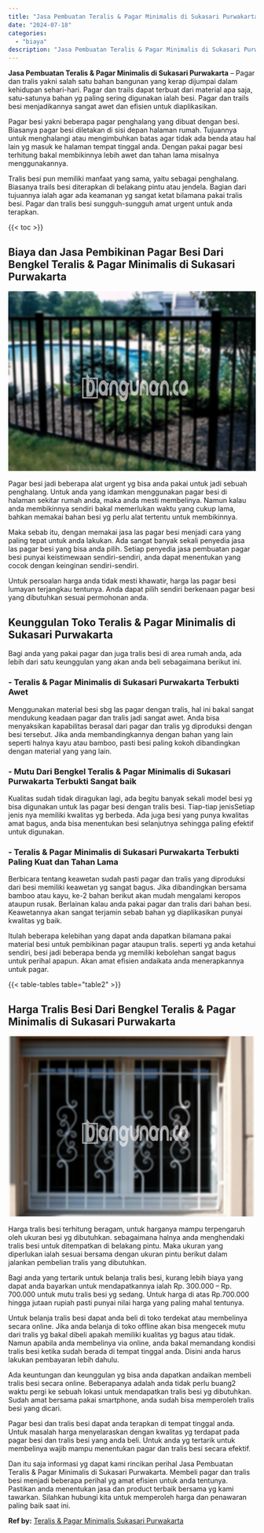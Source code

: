 ```yaml
---
title: "Jasa Pembuatan Teralis & Pagar Minimalis di Sukasari Purwakarta"
date: "2024-07-18"
categories: 
  - "biaya"
description: "Jasa Pembuatan Teralis & Pagar Minimalis di Sukasari Purwakarta. Dan itu saja informasi yg dapat kami rincikan perihal Jasa Pembuatan Teralis & Pagar Minimal..."
---
```


**Jasa Pembuatan Teralis & Pagar Minimalis di Sukasari Purwakarta** – Pagar dan tralis yakni salah satu bahan bangunan yang kerap dijumpai dalam kehidupan sehari-hari. Pagar dan trails dapat terbuat dari material apa saja, satu-satunya bahan yg paling sering digunakan ialah besi. Pagar dan trails besi menjadikannya sangat awet dan efisien untuk diaplikasikan.

Pagar besi yakni beberapa pagar penghalang yang dibuat dengan besi. Biasanya pagar besi diletakan di sisi depan halaman rumah. Tujuannya untuk menghalangi atau mengimbuhkan batas agar tidak ada benda atau hal lain yg masuk ke halaman tempat tinggal anda. Dengan pakai pagar besi terhitung bakal membikinnya lebih awet dan tahan lama misalnya menggunakannya.

Tralis besi pun memiliki manfaat yang sama, yaitu sebagai penghalang. Biasanya trails besi diterapkan di belakang pintu atau jendela. Bagian dari tujuannya ialah agar ada keamanan yg sangat ketat bilamana pakai tralis besi. Pagar dan tralis besi sungguh-sungguh amat urgent untuk anda terapkan.

{{< toc >}}

## Biaya dan Jasa Pembikinan Pagar Besi Dari Bengkel Teralis & Pagar Minimalis di Sukasari Purwakarta

![Jasa Pembuatan Teralis & Pagar Minimalis di Sukasari Purwakarta](/images/pagar-minimalis-murah-04.png)

Pagar besi jadi beberapa alat urgent yg bisa anda pakai untuk jadi sebuah penghalang. Untuk anda yang idamkan menggunakan pagar besi di halaman sekitar rumah anda, maka anda mesti membelinya. Namun kalau anda membikinnya sendiri bakal memerlukan waktu yang cukup lama, bahkan memakai bahan besi yg perlu alat tertentu untuk membikinnya.

Maka sebab itu, dengan memakai jasa las pagar besi menjadi cara yang paling tepat untuk anda lakukan. Ada sangat banyak sekali penyedia jasa las pagar besi yang bisa anda pilih. Setiap penyedia jasa pembuatan pagar besi punyai keistimewaan sendiri-sendiri, anda dapat menentukan yang cocok dengan keinginan sendiri-sendiri.

Untuk persoalan harga anda tidak mesti khawatir, harga las pagar besi lumayan terjangkau tentunya. Anda dapat pilih sendiri berkenaan pagar besi yang dibutuhkan sesuai permohonan anda.

## Keunggulan Toko Teralis & Pagar Minimalis di Sukasari Purwakarta

Bagi anda yang pakai pagar dan juga tralis besi di area rumah anda, ada lebih dari satu keunggulan yang akan anda beli sebagaimana berikut ini.

### \- Teralis & Pagar Minimalis di Sukasari Purwakarta Terbukti Awet

Menggunakan material besi sbg las pagar dengan tralis, hal ini bakal sangat mendukung keadaan pagar dan tralis jadi sangat awet. Anda bisa menyaksikan kapabilitas berasal dari pagar dan tralis yg diproduksi dengan besi tersebut. Jika anda membandingkannya dengan bahan yang lain seperti halnya kayu atau bamboo, pasti besi paling kokoh dibandingkan dengan material yang yang lain.

### \- Mutu Dari Bengkel Teralis & Pagar Minimalis di Sukasari Purwakarta Terbukti Sangat baik

Kualitas sudah tidak diragukan lagi, ada begitu banyak sekali model besi yg bisa digunakan untuk las pagar besi dengan tralis besi. Tiap-tiap jenisSetiap jenis nya memiliki kwalitas yg berbeda. Ada juga besi yang punya kwalitas amat bagus, anda bisa menentukan besi selanjutnya sehingga paling efektif untuk digunakan.

### \- Teralis & Pagar Minimalis di Sukasari Purwakarta Terbukti Paling Kuat dan Tahan Lama

Berbicara tentang keawetan sudah pasti pagar dan tralis yang diproduksi dari besi memiliki keawetan yg sangat bagus. Jika dibandingkan bersama bamboo atau kayu, ke-2 bahan berikut akan mudah mengalami keropos ataupun rusak. Berlainan kalau anda pakai pagar dan tralis dari bahan besi. Keawetannya akan sangat terjamin sebab bahan yg diaplikasikan punyai kwalitas yg baik.

Itulah beberapa kelebihan yang dapat anda dapatkan bilamana pakai material besi untuk pembikinan pagar ataupun tralis. seperti yg anda ketahui sendiri, besi jadi beberapa benda yg memiliki kebolehan sangat bagus untuk perihal apapun. Akan amat efisien andaikata anda menerapkannya untuk pagar.

{{< table-tables table="table2" >}}

## Harga Tralis Besi Dari Bengkel Teralis & Pagar Minimalis di Sukasari Purwakarta

![Jasa Pembuatan Teralis & Pagar Minimalis di Sukasari Purwakarta](/images/teralis-minimalis-murah-15.png)

Harga tralis besi terhitung beragam, untuk harganya mampu terpengaruh oleh ukuran besi yg dibutuhkan. sebagaimana halnya anda menghendaki tralis besi untuk ditempatkan di belakang pintu. Maka ukuran yang diperlukan ialah sesuai bersama dengan ukuran pintu berikut dalam jalankan pembelian tralis yang dibutuhkan.

Bagi anda yang tertarik untuk belanja tralis besi, kurang lebih biaya yang dapat anda bayarkan untuk mendapatkannya ialah Rp. 300.000 – Rp. 700.000 untuk mutu tralis besi yg sedang. Untuk harga di atas Rp.700.000 hingga jutaan rupiah pasti punyai nilai harga yang paling mahal tentunya.

Untuk belanja tralis besi dapat anda beli di toko terdekat atau membelinya secara online. Jika anda belanja di toko offline akan bisa mengecek mutu dari tralis yg bakal dibeli apakah memiliki kualitas yg bagus atau tidak. Namun apabila anda membelinya via online, anda bakal memandang kondisi tralis besi ketika sudah berada di tempat tinggal anda. Disini anda harus lakukan pembayaran lebih dahulu.

Ada keuntungan dan keunggulan yg bisa anda dapatkan andaikan membeli tralis besi secara online. Beberapanya adalah anda tidak perlu buang2 waktu pergi ke sebuah lokasi untuk mendapatkan tralis besi yg dibutuhkan. Sudah amat bersama pakai smartphone, anda sudah bisa memperoleh tralis besi yang dicari.

Pagar besi dan tralis besi dapat anda terapkan di tempat tinggal anda. Untuk masalah harga menyelaraskan dengan kwalitas yg terdapat pada pagar besi dan tralis besi yang anda beli. Untuk anda yg tertarik untuk membelinya wajib mampu menentukan pagar dan tralis besi secara efektif.

Dan itu saja informasi yg dapat kami rincikan perihal Jasa Pembuatan Teralis & Pagar Minimalis di Sukasari Purwakarta. Membeli pagar dan tralis besi menjadi beberapa perihal yg amat efisien untuk anda tentunya. Pastikan anda menentukan jasa dan product terbaik bersama yg kami tawarkan. Silahkan hubungi kita untuk memperoleh harga dan penawaran paling baik saat ini.

**Ref by:** [Teralis & Pagar Minimalis Sukasari Purwakarta](https://id.wikipedia.org/wiki/Teralis)
